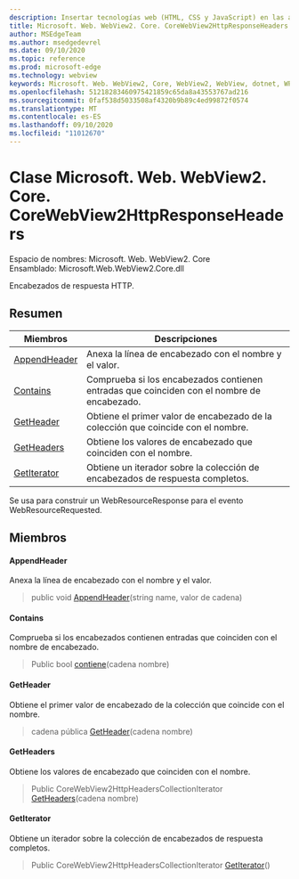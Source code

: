 ```yaml
---
description: Insertar tecnologías web (HTML, CSS y JavaScript) en las aplicaciones nativas con el control Microsoft Edge WebView2
title: Microsoft. Web. WebView2. Core. CoreWebView2HttpResponseHeaders
author: MSEdgeTeam
ms.author: msedgedevrel
ms.date: 09/10/2020
ms.topic: reference
ms.prod: microsoft-edge
ms.technology: webview
keywords: Microsoft. Web. WebView2, Core, WebView2, WebView, dotnet, WPF, WinForms, App, Edge, CoreWebView2, CoreWebView2Controller, control de explorador, Edge HTML, Microsoft. Web. WebView2. Core. CoreWebView2HttpResponseHeaders
ms.openlocfilehash: 51218283460975421859c65da8a43553767ad216
ms.sourcegitcommit: 0faf538d5033508af4320b9b89c4ed99872f0574
ms.translationtype: MT
ms.contentlocale: es-ES
ms.lasthandoff: 09/10/2020
ms.locfileid: "11012670"
---
```

# Clase Microsoft. Web. WebView2. Core. CoreWebView2HttpResponseHeaders 

Espacio de nombres: Microsoft. Web. WebView2. Core \
Ensamblado: Microsoft.Web.WebView2.Core.dll

Encabezados de respuesta HTTP.

## Resumen

 Miembros                        | Descripciones
--------------------------------|---------------------------------------------
[AppendHeader](#appendheader) | Anexa la línea de encabezado con el nombre y el valor.
[Contains](#contains) | Comprueba si los encabezados contienen entradas que coinciden con el nombre de encabezado.
[GetHeader](#getheader) | Obtiene el primer valor de encabezado de la colección que coincide con el nombre.
[GetHeaders](#getheaders) | Obtiene los valores de encabezado que coinciden con el nombre.
[GetIterator](#getiterator) | Obtiene un iterador sobre la colección de encabezados de respuesta completos.

Se usa para construir un WebResourceResponse para el evento WebResourceRequested.

## Miembros

#### AppendHeader 

Anexa la línea de encabezado con el nombre y el valor.

> public void [AppendHeader](#appendheader)(string name, valor de cadena)

#### Contains 

Comprueba si los encabezados contienen entradas que coinciden con el nombre de encabezado.

> Public bool [contiene](#contains)(cadena nombre)

#### GetHeader 

Obtiene el primer valor de encabezado de la colección que coincide con el nombre.

> cadena pública [GetHeader](#getheader)(cadena nombre)

#### GetHeaders 

Obtiene los valores de encabezado que coinciden con el nombre.

> Public CoreWebView2HttpHeadersCollectionIterator [GetHeaders](#getheaders)(cadena nombre)

#### GetIterator 

Obtiene un iterador sobre la colección de encabezados de respuesta completos.

> Public CoreWebView2HttpHeadersCollectionIterator [GetIterator](#getiterator)()

